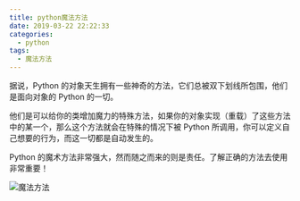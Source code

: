 ```yaml
---
title: python魔法方法
date: 2019-03-22 22:22:33
categories:
  - python
tags:
  - 魔法方法
---
```

据说，Python 的对象天生拥有一些神奇的方法，它们总被双下划线所包围，他们是面向对象的 Python 的一切。

他们是可以给你的类增加魔力的特殊方法，如果你的对象实现（重载）了这些方法中的某一个，那么这个方法就会在特殊的情况下被 Python 所调用，你可以定义自己想要的行为，而这一切都是自动发生的。

Python 的魔术方法非常强大，然而随之而来的则是责任。了解正确的方法去使用非常重要！

![魔法方法](https://gitee.com/bookandmusic/imgs/raw/master/uPic/2020%2005/魔法方法%20.png)